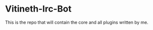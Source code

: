 Vitineth-Irc-Bot
================

This is the repo that will contain the core and all plugins written by me.
